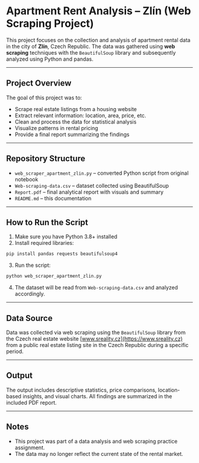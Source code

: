 # Apartment Rent Analysis – Zlín (Web Scraping Project)

This project focuses on the collection and analysis of apartment rental data in the city of **Zlín**, Czech Republic. The data was gathered using **web scraping** techniques with the `BeautifulSoup` library and subsequently analyzed using Python and pandas.

---

## Project Overview

The goal of this project was to:

- Scrape real estate listings from a housing website
- Extract relevant information: location, area, price, etc.
- Clean and process the data for statistical analysis
- Visualize patterns in rental pricing
- Provide a final report summarizing the findings

---

## Repository Structure

- `web_scraper_apartment_zlin.py` – converted Python script from original notebook
- `Web-scraping-data.csv` – dataset collected using BeautifulSoup
- `Report.pdf` – final analytical report with visuals and summary
- `README.md` – this documentation

---

## How to Run the Script

1. Make sure you have Python 3.8+ installed
2. Install required libraries:

```bash
pip install pandas requests beautifulsoup4
```

3. Run the script:

```bash
python web_scraper_apartment_zlin.py
```

4. The dataset will be read from `Web-scraping-data.csv` and analyzed accordingly.

---

## Data Source

Data was collected via web scraping using the `BeautifulSoup` library from the Czech real estate website [www.sreality.cz](https://www.sreality.cz) from a public real estate listing site in the Czech Republic during a specific period.

---

## Output

The output includes descriptive statistics, price comparisons, location-based insights, and visual charts. All findings are summarized in the included PDF report.

---

## Notes

- This project was part of a data analysis and web scraping practice assignment.
- The data may no longer reflect the current state of the rental market.

